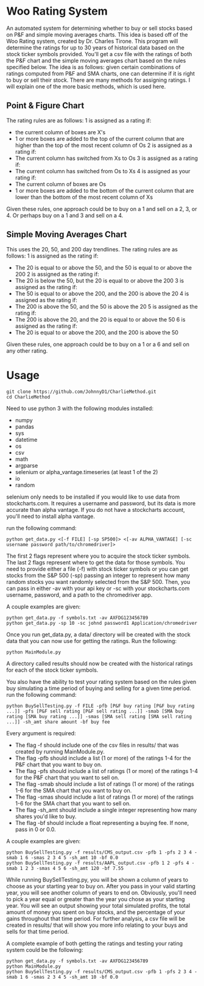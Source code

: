 # Woo Rating System
An automated system for determining whether to buy or sell stocks based on P&F and simple moving averages charts.
This idea is based off of the Woo Rating system, created by Dr. Charles Tirone.
This program will determine the ratings for up to 30 years of historical data based on the stock ticker symbols provided.
You'll get a csv file with the ratings of both the P&F chart and the simple moving averages chart based on the rules specified below.
The idea is as follows: given certain combinations of ratings computed from P&F and SMA charts, one can determine if it is right to buy or sell their stock.
There are many methods for assigning ratings. I will explain one of the more basic methods, which is used here.

## Point & Figure Chart
The rating rules are as follows:
1 is assigned as a rating if:
- the current column of boxes are X's
- 1 or more boxes are added to the top of the current column that are higher than the top of the most recent column of Os
2 is assigned as a rating if:
- The current column has switched from Xs to Os
3 is assigned as a rating if:
- The current column has switched from Os to Xs
4 is assigned as your rating if:
- The current column of boxes are Os
- 1 or more boxes are added to the bottom of the current column that are lower than the bottom of the most recent column of Xs

Given these rules, one approach could be to buy on a 1 and sell on a 2, 3, or 4. Or perhaps buy on a 1 and 3 and sell on a 4.

## Simple Moving Averages Chart
This uses the 20, 50, and 200 day trendlines. The rating rules are as follows:
1 is assigned as the rating if:
- The 20 is equal to or above the 50, and the 50 is equal to or above the 200
2 is assigned as the rating if:
- The 20 is below the 50, but the 20 is equal to or above the 200
3 is assigned as the rating if:
- The 50 is equal to or above the 200, and the 200 is above the 20
4 is assigned as the rating if:
- The 200 is above the 50, and the 50 is above the 20
5 is assigned as the rating if:
- The 200 is above the 20, and the 20 is equal to or above the 50
6 is assigned as the rating if:
- The 20 is equal to or above the 200, and the 200 is above the 50

Given these rules, one approach could be to buy on a 1 or a 6 and sell on any other rating.

# Usage
```
git clone https://github.com/JohnnyD1/CharlieMethod.git
cd CharlieMethod
```
Need to use python 3 with the following modules installed:
- numpy
- pandas
- sys 
- datetime 
- os
- csv
- math
- argparse
- selenium or alpha_vantage.timeseries (at least 1 of the 2)
- io
- random

selenium only needs to be installed if you would like to use data from stockcharts.com. It requires a username and password, but its data is more accurate than alpha vantage. If you do not have a stockcharts account, you'll need to install alpha vantage.

run the following command:
```
python get_data.py <[-f FILE] [-sp SP500]> <[-av ALPHA_VANTAGE] [-sc username password path/to/chromedriver]>
```
The first 2 flags represent where you to acquire the stock ticker symbols. The last 2 flags represent where to get the data for those symbols.
You need to provide either a file (-f) with stock ticker symbols or you can get stocks from the S&P 500 (-sp) passing an integer to represent how many random stocks you want randomly selected from the S&P 500. Then, you can pass in either -av with your api key or -sc with your stockcharts.com username, password, and a path to the chromedriver app.

A couple examples are given:
```
python get_data.py -f symbols.txt -av AXFDG123456789
python get_data.py -sp 10 -sc johnd password1 Application/chromedriver
```

Once you run get_data.py, a data/ directory will be created with the stock data that you can now use for getting the ratings. 
Run the following:
```
python MainModule.py
```
A directory called results should now be created with the historical ratings for each of the stock ticker symbols.

You also have the ability to test your rating system based on the rules given buy simulating a time period of buying and selling for a given time period.
run the following command:
```
python BuySellTesting.py -f FILE -pfb [P&F buy rating [P&F buy rating ...]] -pfs [P&F sell rating [P&F sell rating ...]] -smab [SMA buy rating [SMA buy rating ...]] -smas [SMA sell rating [SMA sell rating ...]] -sh_amt share amount -bf buy fee
```
Every argument is required:
- The flag -f should include one of the csv files in results/ that was created by running MainModule.py. 
- The flag -pfb should include a list (1 or more) of the ratings 1-4 for the P&F chart that you want to buy on.
- The flag -pfs should include a list of ratings (1 or more) of the ratings 1-4 for the P&F chart that you want to sell on.
- The flag -smab should include a list of ratings (1 or more) of the ratings 1-6 for the SMA chart that you want to buy on.
- The flag -smas should include a list of ratings (1 or more) of the ratings 1-6 for the SMA chart that you want to sell on.
- The flag -sh_amt should include a single integer representing how many shares you'd like to buy.
- The flag -bf should include a float representing a buying fee. If none, pass in 0 or 0.0.

A couple examples are given:
```
python BuySellTesting.py -f results/CMS_output.csv -pfb 1 -pfs 2 3 4 -smab 1 6 -smas 2 3 4 5 -sh_amt 10 -bf 0.0
python BuySellTesting.py -f results/AAPL_output.csv -pfb 1 2 -pfs 4 -smab 1 2 3 -smas 4 5 6 -sh_amt 120 -bf 7.55
```
While running BuySellTesting.py, you will be shown a column of years to choose as your starting year to buy on. After you pass in your valid starting year, you will see another column of years to end on. Obviously, you'll need to pick a year equal or greater than the year you chose as your starting year. You will see an output showing your total simulated profits, the total amount of money you spent on buy stocks, and the percentage of your gains throughout that time period.
For further analysis, a csv file will be created in results/ that will show you more info relating to your buys and sells for that time period.

A complete example of both getting the ratings and testing your rating system could be the following:
```
python get_data.py -f symbols.txt -av AXFDG123456789
python MainModule.py
python BuySellTesting.py -f results/CMS_output.csv -pfb 1 -pfs 2 3 4 -smab 1 6 -smas 2 3 4 5 -sh_amt 10 -bf 0.0
```
